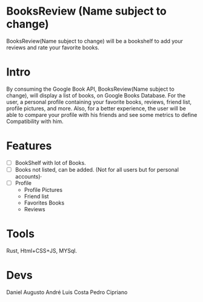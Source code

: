 # BooksReview (Name subject to change)
BooksReview(Name subject to change) will be a bookshelf to add your reviews and rate your favorite books.

# Intro
By consuming the Google Book API, BooksReview(Name subject to change), will display a list of books, on Google Books Database. For the user, a personal profile containing your favorite books, reviews, friend list, profile pictures, and more. Also, for a better experience, the user will be able to compare your profile with his friends and see some metrics to define Compatibility with him.

# Features
- [ ] BookShelf with lot of Books.
- [ ] Books not listed, can be added. (Not for all users but for personal accounts)·
- [ ] Profile
  - Profile Pictures
  - Friend list
  - Favorites Books
  - Reviews

# Tools
Rust, Html+CSS+JS, MYSql.

# Devs
Daniel Augusto
André Luis Costa
Pedro Cipriano
